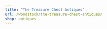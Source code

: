 ```yaml
---
title: "The Treasure Chest Antiques"
url: /woodstock/the-treasure-chest-antiques/
shop: antiques
---
```

